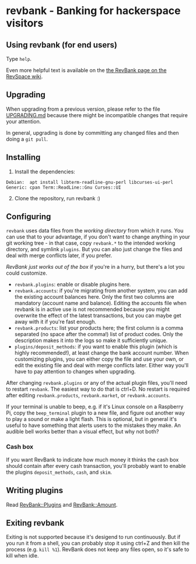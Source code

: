 # revbank - Banking for hackerspace visitors

## Using revbank (for end users)

Type `help`.

Even more helpful text is available on the [the RevBank page on the RevSpace
wiki](https://revspace.nl/RevBank).

## Upgrading

When upgrading from a previous version, please refer to the file
[UPGRADING.md](UPGRADING.md) because there might be incompatible changes that
require your attention.

In general, upgrading is done by committing any changed files and then doing a
`git pull`.

## Installing

1. Install the dependencies:

```
Debian:  apt install libterm-readline-gnu-perl libcurses-ui-perl
Generic: cpan Term::ReadLine::Gnu Curses::UI
```

2. Clone the repository, run revbank :)

## Configuring

`revbank` uses data files from the _working directory_ from which it runs. You
can use that to your advantage, if you don't want to change anything in your
git working tree - in that case, copy `revbank.*` to the intended working
directory, and symlink `plugins`. But you can also just change the files and
deal with merge conflicts later, if you prefer.

*RevBank just works out of the box* if you're in a hurry, but there's a lot you
could customize.

- `revbank.plugins`: enable or disable plugins here.
- `revbank.accounts`: if you're migrating from another system, you can add the
  existing account balances here. Only the first two columns are mandatory
  (account name and balance). Editing the accounts file when revbank is in
  active use is not recommended because you might overwrite the effect of the
  latest transactions, but you can maybe get away with it if you're fast
  enough.
- `revbank.products`: list your products here; the first column is a comma
  separated (no space after the comma!) list of product codes. Only the
  description makes it into the logs so make it sufficiently unique.
- `plugins/deposit_methods`: if you want to enable this plugin (which is highly
  recommended!), at least change the bank account number. When customizing
  plugins, you can either copy the file and use your own, or edit the existing
  file and deal with merge conflicts later. Either way you'll have to pay
  attention to changes when upgrading.

After changing `revbank.plugins` or any of the actual plugin files, you'll need
to restart `revbank`. The easiest way to do that is ctrl+D. No restart is
required after editing `revbank.products`, `revbank.market`, or
`revbank.accounts`.

If your terminal is unable to beep, e.g. if it's Linux console on a Raspberry
Pi, copy the `beep_terminal` plugin to a new file, and figure out another way
to play a sound or make a light flash. This is optional, but in general it's
useful to have something that alerts users to the mistakes they make. An
audible bell works better than a visual effect, but why not both?

### Cash box

If you want RevBank to indicate how much money it thinks the cash box should
contain after every cash transaction, you'll probably want to enable the
plugins `deposit_methods`, `cash`, and `skim`.

## Writing plugins

Read [RevBank::Plugins](lib/RevBank/Plugins.pod) and [RevBank::Amount](lib/RevBank/Amount.pod).

## Exiting revbank

Exiting is not supported because it's desigend to run continuously. But if you
run it from a shell, you can probably stop it using ctrl+Z and then kill the
process (e.g. `kill %1`). RevBank does not keep any files open, so it's safe
to kill when idle.
